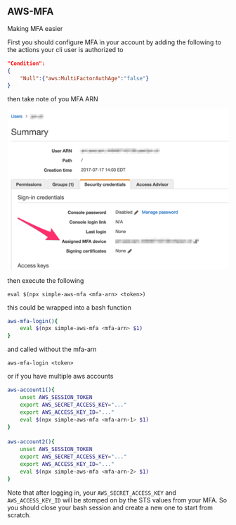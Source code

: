 ## AWS-MFA

Making MFA easier

First you should configure MFA in your account by adding the following to the actions your cli user is authorized to

```json
"Condition":
{
    "Null":{"aws:MultiFactorAuthAge":"false"}
}
```

then take note of you MFA ARN

<img src="./docs/where-to-find-mfa-arn.png"/> 

then execute the following

    eval $(npx simple-aws-mfa <mfa-arn> <token>)

this could be wrapped into a bash function

```sh
aws-mfa-login(){
    eval $(npx simple-aws-mfa <mfa-arn> $1)
}
```

and called without the mfa-arn

    aws-mfa-login <token>   

or if you have multiple aws accounts

```sh
aws-account1(){
    unset AWS_SESSION_TOKEN
    export AWS_SECRET_ACCESS_KEY="..."
    export AWS_ACCESS_KEY_ID="..."
    eval $(npx simple-aws-mfa <mfa-arn-1> $1)
}

aws-account2(){
    unset AWS_SESSION_TOKEN
    export AWS_SECRET_ACCESS_KEY="..."
    export AWS_ACCESS_KEY_ID="..."
    eval $(npx simple-aws-mfa <mfa-arn-2> $1)
}
```

Note that after logging in, your `AWS_SECRET_ACCESS_KEY` and `AWS_ACCESS_KEY_ID` will be stomped on by the STS values from your MFA. So you should close your bash session and create a new one to start from scratch. 
